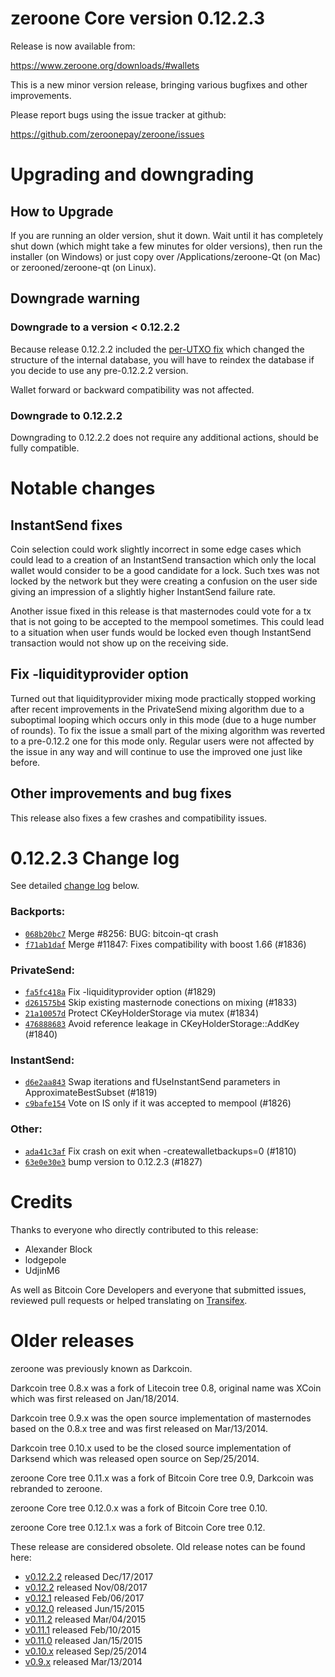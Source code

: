 zeroone Core version 0.12.2.3
==========================

Release is now available from:

  <https://www.zeroone.org/downloads/#wallets>

This is a new minor version release, bringing various bugfixes and other
improvements.

Please report bugs using the issue tracker at github:

  <https://github.com/zeroonepay/zeroone/issues>


Upgrading and downgrading
=========================

How to Upgrade
--------------

If you are running an older version, shut it down. Wait until it has completely
shut down (which might take a few minutes for older versions), then run the
installer (on Windows) or just copy over /Applications/zeroone-Qt (on Mac) or
zerooned/zeroone-qt (on Linux).

Downgrade warning
-----------------

### Downgrade to a version < 0.12.2.2

Because release 0.12.2.2 included the [per-UTXO fix](release-notes/zeroone/release-notes-0.12.2.2.md#per-utxo-fix)
which changed the structure of the internal database, you will have to reindex
the database if you decide to use any pre-0.12.2.2 version.

Wallet forward or backward compatibility was not affected.

### Downgrade to 0.12.2.2

Downgrading to 0.12.2.2 does not require any additional actions, should be
fully compatible.

Notable changes
===============

InstantSend fixes
-----------------

Coin selection could work slightly incorrect in some edge cases which could
lead to a creation of an InstantSend transaction which only the local wallet
would consider to be a good candidate for a lock. Such txes was not locked by
the network but they were creating a confusion on the user side giving an
impression of a slightly higher InstantSend failure rate.

Another issue fixed in this release is that masternodes could vote for a tx
that is not going to be accepted to the mempool sometimes. This could lead to
a situation when user funds would be locked even though InstantSend transaction
would not show up on the receiving side.

Fix -liquidityprovider option
-----------------------------

Turned out that liquidityprovider mixing mode practically stopped working after
recent improvements in the PrivateSend mixing algorithm due to a suboptimal
looping which occurs only in this mode (due to a huge number of rounds). To fix
the issue a small part of the mixing algorithm was reverted to a pre-0.12.2 one
for this mode only. Regular users were not affected by the issue in any way and
will continue to use the improved one just like before.

Other improvements and bug fixes
--------------------------------

This release also fixes a few crashes and compatibility issues.


0.12.2.3 Change log
===================

See detailed [change log](https://github.com/zeroonepay/zeroone/compare/v0.12.2.2...zeroonepay:v0.12.2.3) below.

### Backports:
- [`068b20bc7`](https://github.com/zeroonepay/zeroone/commit/068b20bc7) Merge #8256: BUG: bitcoin-qt crash
- [`f71ab1daf`](https://github.com/zeroonepay/zeroone/commit/f71ab1daf) Merge #11847: Fixes compatibility with boost 1.66 (#1836)

### PrivateSend:
- [`fa5fc418a`](https://github.com/zeroonepay/zeroone/commit/fa5fc418a) Fix -liquidityprovider option (#1829)
- [`d261575b4`](https://github.com/zeroonepay/zeroone/commit/d261575b4) Skip existing masternode conections on mixing (#1833)
- [`21a10057d`](https://github.com/zeroonepay/zeroone/commit/21a10057d) Protect CKeyHolderStorage via mutex (#1834)
- [`476888683`](https://github.com/zeroonepay/zeroone/commit/476888683) Avoid reference leakage in CKeyHolderStorage::AddKey (#1840)

### InstantSend:
- [`d6e2aa843`](https://github.com/zeroonepay/zeroone/commit/d6e2aa843) Swap iterations and fUseInstantSend parameters in ApproximateBestSubset (#1819)
- [`c9bafe154`](https://github.com/zeroonepay/zeroone/commit/c9bafe154) Vote on IS only if it was accepted to mempool (#1826)

### Other:
- [`ada41c3af`](https://github.com/zeroonepay/zeroone/commit/ada41c3af) Fix crash on exit when -createwalletbackups=0 (#1810)
- [`63e0e30e3`](https://github.com/zeroonepay/zeroone/commit/63e0e30e3) bump version to 0.12.2.3 (#1827)

Credits
=======

Thanks to everyone who directly contributed to this release:

- Alexander Block
- lodgepole
- UdjinM6

As well as Bitcoin Core Developers and everyone that submitted issues,
reviewed pull requests or helped translating on
[Transifex](https://www.transifex.com/projects/p/zeroone/).


Older releases
==============

zeroone was previously known as Darkcoin.

Darkcoin tree 0.8.x was a fork of Litecoin tree 0.8, original name was XCoin
which was first released on Jan/18/2014.

Darkcoin tree 0.9.x was the open source implementation of masternodes based on
the 0.8.x tree and was first released on Mar/13/2014.

Darkcoin tree 0.10.x used to be the closed source implementation of Darksend
which was released open source on Sep/25/2014.

zeroone Core tree 0.11.x was a fork of Bitcoin Core tree 0.9,
Darkcoin was rebranded to zeroone.

zeroone Core tree 0.12.0.x was a fork of Bitcoin Core tree 0.10.

zeroone Core tree 0.12.1.x was a fork of Bitcoin Core tree 0.12.

These release are considered obsolete. Old release notes can be found here:

- [v0.12.2.2](release-notes/zeroone/release-notes-0.12.2.2.md) released Dec/17/2017
- [v0.12.2](release-notes/zeroone/release-notes-0.12.2.md) released Nov/08/2017
- [v0.12.1](release-notes/zeroone/release-notes-0.12.1.md) released Feb/06/2017
- [v0.12.0](release-notes/zeroone/release-notes-0.12.0.md) released Jun/15/2015
- [v0.11.2](release-notes/zeroone/release-notes-0.11.2.md) released Mar/04/2015
- [v0.11.1](release-notes/zeroone/release-notes-0.11.1.md) released Feb/10/2015
- [v0.11.0](release-notes/zeroone/release-notes-0.11.0.md) released Jan/15/2015
- [v0.10.x](release-notes/zeroone/release-notes-0.10.0.md) released Sep/25/2014
- [v0.9.x](release-notes/zeroone/release-notes-0.9.0.md) released Mar/13/2014


